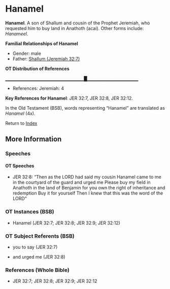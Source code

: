 # Hanamel
**Hanamel**. 
A son of Shallum and cousin of the Prophet Jeremiah, who requested him to buy land in Anathoth (acai). 
Other forms include: 
*Hanameel*. 




**Familial Relationships of Hanamel**


* Gender: male
* Father: [Shallum (Jeremiah 32:7)](Shallum.13.md)


**OT Distribution of References**

▁▁▁▁▁▁▁▁▁▁▁▁▁▁▁▁▁▁▁▁▁▁▁█▁▁▁▁▁▁▁▁▁▁▁▁▁▁▁
* References: Jeremiah: 4



**Key References for Hanamel**: 
JER 32:7, JER 32:8, JER 32:12. 


In the Old Testament (BSB), words representing “Hanamel” are translated as 
*Hanamel* (4x). 




Return to [Index](00-Index.md)

## More Information

### Speeches

#### OT Speeches

* JER 32:8: “Then as the LORD had said my cousin Hanamel came to me in the courtyard of the guard and urged me Please buy my field in Anathoth in the land of Benjamin for you own the right of inheritance and redemption Buy it for yourself Then I knew that this was the word of the LORD”

### OT Instances (BSB)

* Hanamel (JER 32:7; JER 32:8; JER 32:9; JER 32:12)



### OT Subject Referents (BSB)

* you to say (JER 32:7)

* and urged me (JER 32:8)



### References (Whole Bible)

* JER 32:7; JER 32:8; JER 32:9; JER 32:12



